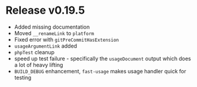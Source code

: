 # Release v0.19.5

- Added missing documentation
- Moved `__renameLink` to `platform`
- Fixed error with `gitPreCommitHasExtension`
- `usageArgumentLink` added
- `phpTest` cleanup
- speed up test failure - specifically the `usageDocument` output which does a lot of heavy lifting
- `BUILD_DEBUG` enhancement, `fast-usage` makes usage handler quick for testing
